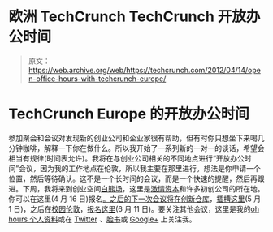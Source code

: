 # 欧洲 TechCrunch TechCrunch 开放办公时间

> 原文：<https://web.archive.org/web/https://techcrunch.com/2012/04/14/open-office-hours-with-techcrunch-europe/>

# TechCrunch Europe 的开放办公时间

参加聚会和会议对发现新的创业公司和企业家很有帮助，但有时你只想坐下来喝几分钟咖啡，解释一下你在做什么。所以我开始了一系列新的一对一的谈话，希望会相当有规律(时间表允许)。我将在与创业公司相关的不同地点进行“开放办公时间”会议，因为我的工作地点在伦敦，所以我主要在那里进行。想法是你申请一个位置，然后等待确认。这不是一个长时间的会议，而是一个快速的提醒，然后再跟进。下周，我将来到创业空间[白熊场](https://web.archive.org/web/20221210070741/http://whitebearyard.com/)，这里是[激情资本](https://web.archive.org/web/20221210070741/http://passioncapital.com/)和许多初创公司的所在地。你可以在这里(4 月 16 日)报名[。之后的下一次会议将在](https://web.archive.org/web/20221210070741/http://ohours.org/officehours/6042)[创新仓库](https://web.archive.org/web/20221210070741/http://www.theiw.org/)，[插槽这里](https://web.archive.org/web/20221210070741/http://ohours.org/officehours/6043)(5 月 1 日)，之后在[校园伦敦](https://web.archive.org/web/20221210070741/http://campuslondon.com/)，[报名这里](https://web.archive.org/web/20221210070741/http://ohours.org/officehours/6285)(6 月 11 日)。要关注其他会议，这里是我的[oh hours 个人资料](https://web.archive.org/web/20221210070741/http://ohours.org/mikebutcher)或在 [Twitter](https://web.archive.org/web/20221210070741/http://twitter.com/mikebutcher) 、[脸书](https://web.archive.org/web/20221210070741/http://facebook.com/mikebutcher)或 [Google+](https://web.archive.org/web/20221210070741/http://gplus.to/mikebutcher) 上关注我。